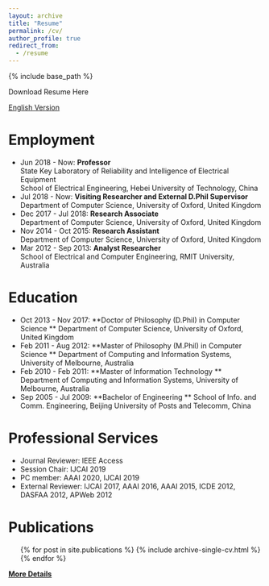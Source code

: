 ```yaml
---
layout: archive
title: "Resume"
permalink: /cv/
author_profile: true
redirect_from:
  - /resume
---
```


{% include base_path %}

Download Resume Here 

[English Version ](http://zhx-hebut.github.io/files/cv.pdf)

Employment
======
-  Jun 2018 - Now: **Professor**  
State Key Laboratory of Reliability and Intelligence of Electrical Equipment  
School of Electrical Engineering, Hebei University of Technology, China
-  Jul 2018 - Now: **Visiting Researcher and External D.Phil Supervisor**    
Department of Computer Science, University of Oxford, United Kingdom  
-  Dec 2017 - Jul 2018: **Research Associate**  
Department of Computer Science, University of Oxford, United Kingdom  
-  Nov 2014 - Oct 2015: **Research Assistant**  
Department of Computer Science, University of Oxford, United Kingdom  
-  Mar 2012 - Sep 2013: **Analyst Researcher**  
School of Electrical and Computer Engineering, RMIT University, Australia  


Education
======
-  Oct 2013 - Nov 2017: **Doctor of Philosophy (D.Phil) in Computer Science  **
Department of Computer Science, University of Oxford, United Kingdom
-  Feb 2011 - Aug 2012: **Master of Philosophy (M.Phil) in Computer Science  **
Department of Computing and Information Systems, University of Melbourne, Australia
-  Feb 2010 - Feb 2011: **Master of Information Technology  **
Department of Computing and Information Systems, University of Melbourne, Australia  
-  Sep 2005 - Jul 2009: **Bachelor of Engineering  **
School of Info. and Comm. Engineering, Beijing University of Posts and Telecomm, China


Professional Services
======
-  Journal Reviewer: IEEE Access  
-  Session Chair: IJCAI 2019
-  PC member: AAAI 2020, IJCAI 2019
-  External Reviewer: IJCAI 2017, AAAI 2016, AAAI 2015, ICDE 2012, DASFAA 2012, APWeb 2012


Publications
======
  <ul>{% for post in site.publications %}
    {% include archive-single-cv.html %}
  {% endfor %}</ul>
  
  [**More Details**](https://zhx-hebut.github.io/publications/)
